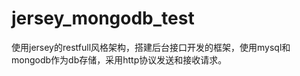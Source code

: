 jersey_mongodb_test
===================

使用jersey的restfull风格架构，搭建后台接口开发的框架，使用mysql和mongodb作为db存储，采用http协议发送和接收请求。
